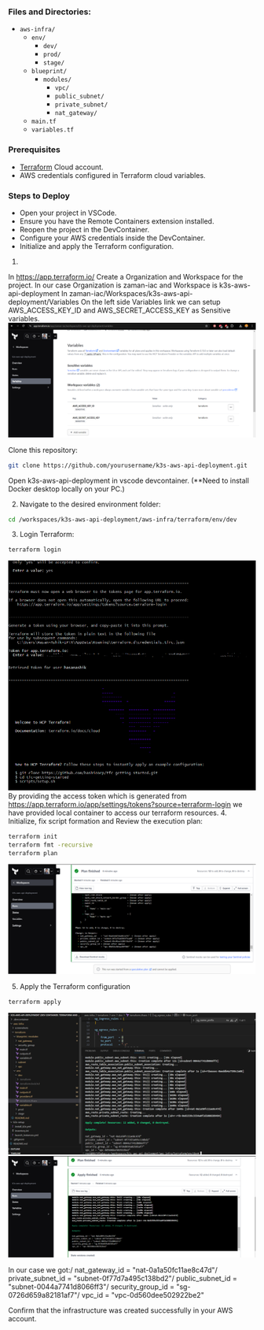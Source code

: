 ### Files and Directories:
- `aws-infra/`
  - `env/`
    - `dev/`
    - `prod/`
    - `stage/`
  - `blueprint/`
    - `modules/`
      - `vpc/`
      - `public_subnet/`
      - `private_subnet/`
      - `nat_gateway/`
  - `main.tf`
  - `variables.tf`

### Prerequisites
- [Terraform](https://app.terraform.io/) Cloud account.
- AWS credentials configured in Terraform cloud variables.

### Steps to Deploy
- Open your project in VSCode.
- Ensure you have the Remote Containers extension installed.
- Reopen the project in the DevContainer.
- Configure your AWS credentials inside the DevContainer.
- Initialize and apply the Terraform configuration.

1. 
In https://app.terraform.io/ Create a Organization and Workspace for the project.
In our case Organization is zaman-iac and Workspace is k3s-aws-api-deployment
In zaman-iac/Workspaces/k3s-aws-api-deployment/Variables
On the left side Variables link we can setup AWS_ACCESS_KEY_ID and AWS_SECRET_ACCESS_KEY as Sensitive variables.
![alt Terraform Cloud aws credential setup](https://github.com/hasanashik/k3s-aws-api-deployment/blob/main/aws-infra/screenshots/0-variable-st-terraform-cloud.PNG?raw=true)

Clone this repository:
   ```bash
   git clone https://github.com/yourusername/k3s-aws-api-deployment.git
   ```
Open k3s-aws-api-deployment in vscode devcontainer. (**Need to install Docker desktop locally on your PC.)

2. Navigate to the desired environment folder:
```bash 
cd /workspaces/k3s-aws-api-deployment/aws-infra/terraform/env/dev
```
3. Login Terraform:
```bash
terraform login
```
![alt Terraform local login in devcontainer](https://github.com/hasanashik/k3s-aws-api-deployment/blob/main/aws-infra/screenshots/1-terraform%20login.png?raw=true)
By providing the access token which is generated from https://app.terraform.io/app/settings/tokens?source=terraform-login we have provided local container to access our terraform resources.
4. Initialize, fix script formation and Review the execution plan:
```bash
terraform init
terraform fmt -recursive
terraform plan
```
![alt Terraform Plan](https://github.com/hasanashik/k3s-aws-api-deployment/blob/main/aws-infra/screenshots/3-terraform%20plan.png?raw=true)

5. Apply the Terraform configuration
```bash
terraform apply
```
![alt Terraform Plan](https://github.com/hasanashik/k3s-aws-api-deployment/blob/main/aws-infra/screenshots/4-terraform-apply.PNG?raw=true)
![alt Terraform Plan](https://github.com/hasanashik/k3s-aws-api-deployment/blob/main/aws-infra/screenshots/4-terraform-apply-2.PNG?raw=true)


In our case we got:/ 
nat_gateway_id = "nat-0a1a50fc11ae8c47d"/
private_subnet_id = "subnet-0f77d7a495c138bd2"/
public_subnet_id = "subnet-0044a7741d8066ff3"/
security_group_id = "sg-0726d659a82181af7"/
vpc_id = "vpc-0d560dee502922be2"

Confirm that the infrastructure was created successfully in your AWS account.